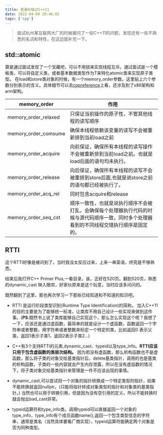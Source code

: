 ```yaml
---
title: 查漏补缺之C++11
date: 2022-04-09 20:46:02
tags: ['cpp']
---
```


> 面试杭州某互联网大厂的时候被问了一些C++11的问题，发现还有一些不熟悉的名词和特性，在这边就补充一下。

## std::atomic 

算是通过面试发现了一个宝藏吧，可以不用锁来实现线程互斥。通过面试是一个模板类，可以将自定义类，或者基本数据类型作为T来特化atomic类来实现原子类型。
在load和store类对象的时候，有一个memory_order参数。这里贴上六个参数分别表示的含义。具体细节可以去[cppreference](https://en.cppreference.com/w/cpp/atomic/memory_order
)上看，还涉及到了x86架构和arm架构。

|memory_order|作用|
|----|----|
|memory_order_relaxed|只保证当前操作的原子性，不管其他线程的读写顺序|
|memory_order_comsume|确保本线程依赖该变量的读写不会被重新排到当前load之前|
|memory_order_acquire|向前保证，确保所有本线程的读写操作不会被重新排到当前load之前。也就是load后面的语句均未执行。|
|memory_order_release|向后保证，确保所有本线程的读写不会被重排到store后面,也就是说store之前的语句都已经被执行了。|
|memory_order_acq_rel|同时包含acquire和release|
|memory_order_seq_cst|顺序一致性，也就是说执行顺序不会被打乱，会确保每个处理器执行代码的时候与源代码顺序一致，同时多个处理器看到的不同线程交错执行顺序是固定的。|

## RTTI

这个RTTI好像是被问到了，当时我没太反应过来，上来一串英语，终究是不够熟悉。

结束后我打开C++ Primer Plus,一看目录，诶，正好在520页。翻到520页，熟悉的dynamic_cast 映入眼帘，好家伙原来是这个玩意，当时应该多问问的。

既然翻到了这里，那也再次学习一下那些已经知道和不知道的知识吧。

- RTTI 是运行阶段类型识别(Runtime Type Identification)的简称。 加入C++11的目的主要是为了能够统一标准，让类库不用自己设计一些实现来做到这件事。(**PS**:既然书上说了类库能够自己实现这个，那么怎么实现这个呢？我想了一下，应该还是通过虚函数，最简单的就是设计一个虚函数，函数返回一个字符串或者整数，用字符串或者整数来标定一个特定的类，比如返回0 表示父类，返回1表示子类1，返回2表示子类2...)

- C++有3个支持RTTI的元素,dynamic_cast、typeid以及type_info。**RTTI应该只用于包含虚函数的类层次结构。** 因为若没有虚函数，那么析构函数也不是虚函数，那么将子类的对象交给基类指针后，delete基类指针，调用的也是基类的析构函数，子类的一些内容就会产生内存泄露，所以在没有虚函数的情况下，将子类对象交给基类指针来管理是一件不应该出现的事情。
- dynamic_cast,可以尝试将一个对象的指针转换成一个特定类型的指针，如果不能转换就返回nullptr。(只能将指针转成对象类型的指针和对象类的基类指针。) 当然也可以用于转换引用，但是因为没有空引用的定义，所以不能转换时就会抛出bad_cast异常。
- typeid运算符和type_info类。调用typeid可以直接返回一个对象的type_info，type_info有个成员函数name(),返回一个包含类型信息的字符串，通常是类名（当然具体要看厂商实现），typeid运算符能确定两个对象是否为同种类型。

